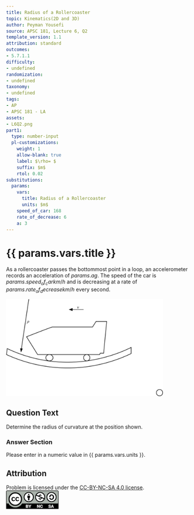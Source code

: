 ```yaml
---
title: Radius of a Rollercoaster
topic: Kinematics(2D and 3D)
author: Peyman Yousefi
source: APSC 181, Lecture 6, Q2
template_version: 1.1
attribution: standard
outcomes:
- 5.7.1.1
difficulty:
- undefined
randomization:
- undefined
taxonomy:
- undefined
tags:
- AP
- APSC 181 - LA
assets:
- L6Q2.png
part1:
  type: number-input
  pl-customizations:
    weight: 1
    allow-blank: true
    label: $\rho= $
    suffix: $m$
    rtol: 0.02
substitutions:
  params:
    vars:
      title: Radius of a Rollercoaster
      units: $m$
    speed_of_car: 168
    rate_of_decrease: 6
    a: 3
---
```

# {{ params.vars.title }}
As a rollercoaster passes the bottommost point in a loop, an accelerometer records an acceleration of ${{params.a}}g$.
The speed of the car is ${{params.speed_of_car}}km/h$ and is decreasing at a rate of ${{params.rate_of_decrease}}km/h$ every second.

<img src="L6Q2.png" width=85%>

## Question Text

Determine the radius of curvature at the position shown.

### Answer Section

Please enter in a numeric value in {{ params.vars.units }}.

## Attribution

Problem is licensed under the [CC-BY-NC-SA 4.0 license](https://creativecommons.org/licenses/by-nc-sa/4.0/).<br> ![The Creative Commons 4.0 license requiring attribution-BY, non-commercial-NC, and share-alike-SA license.](https://raw.githubusercontent.com/firasm/bits/master/by-nc-sa.png)